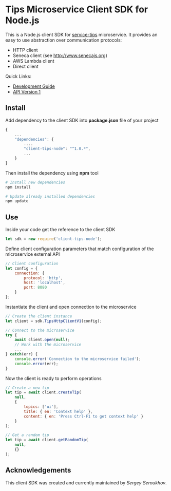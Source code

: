 # Tips Microservice Client SDK for Node.js

This is a Node.js client SDK for [service-tips](https://github.com/pip-services-content2/service-tips-node) microservice.
It provides an easy to use abstraction over communication protocols:

* HTTP client
* Seneca client (see http://www.senecajs.org)
* AWS Lambda client
* Direct client

<a name="links"></a> Quick Links:

* [Development Guide](doc/Development.md)
* [API Version 1](doc/NodeClientApiV1.md)

## Install

Add dependency to the client SDK into **package.json** file of your project
```javascript
{
    ...
    "dependencies": {
        ....
        "client-tips-node": "^1.0.*",
        ...
    }
}
```

Then install the dependency using **npm** tool
```bash
# Install new dependencies
npm install

# Update already installed dependencies
npm update
```

## Use

Inside your code get the reference to the client SDK
```javascript
let sdk = new require('client-tips-node');
```

Define client configuration parameters that match configuration of the microservice external API
```javascript
// Client configuration
let config = {
    connection: {
        protocol: 'http',
        host: 'localhost', 
        port: 8080
    }
};
```

Instantiate the client and open connection to the microservice
```javascript
// Create the client instance
let client = sdk.TipsHttpClientV1(config);

// Connect to the microservice
try {
    await client.open(null);
    // Work with the microservice
    ...
} catch(err) {
    console.error('Connection to the microservice failed');
    console.error(err);
}
```

Now the client is ready to perform operations
```javascript
// Create a new tip
let tip = await client.createTip(
    null,
    { 
        topics: ['ui'],
        title: { en: 'Context help' },
        content: { en: 'Press Ctrl-F1 to get context help' }
    }
);
```

```javascript
// Get a random tip
let tip = await client.getRandomTip(
    null,
    {}
);
```    

## Acknowledgements

This client SDK was created and currently maintained by *Sergey Seroukhov*.


